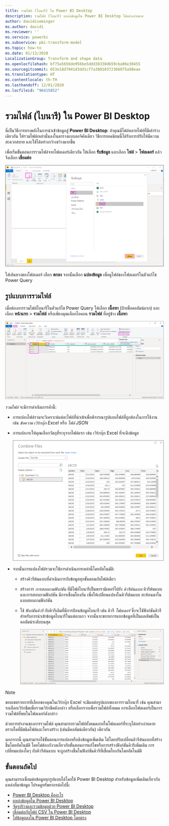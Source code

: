 ```yaml
---
title: รวมไฟล์ (ไบนารี) ใน Power BI Desktop
description: รวมไฟล์ (ไบนารี) แหล่งข้อมูลใน Power BI Desktop ได้อย่างง่ายดาย
author: davidiseminger
ms.author: davidi
ms.reviewer: ''
ms.service: powerbi
ms.subservice: pbi-transform-model
ms.topic: how-to
ms.date: 01/13/2020
LocalizationGroup: Transform and shape data
ms.openlocfilehash: bf75a5656de956be5ddd38330d659cba06e30455
ms.sourcegitcommit: 653e18d7041d3dd1cf7a38010372366975a98eae
ms.translationtype: HT
ms.contentlocale: th-TH
ms.lasthandoff: 12/01/2020
ms.locfileid: "96415852"
---
```

# <a name="combine-files-binaries-in-power-bi-desktop"></a>รวมไฟล์ (ไบนารี) ใน Power BI Desktop

นี่เป็นวิธีการทรงพลังในการนำเข้าข้อมูลสู่ **Power BI Desktop**: ถ้าคุณมีไฟล์หลายไฟล์ที่มีเค้าร่างเดียวกัน ให้รวมไฟล์เหล่านั้นลงในตารางแบบลอจิคัลเดียว วิธีการยอดนิยมนี้ได้รับการปรับให้มีความสะดวกสบาย และใช้ได้อย่างกว้างขว้างมากขึ้น

เพื่อเริ่มขั้นตอนการรวมไฟล์จากโฟลเดอร์เดียวกัน ให้เลือก **รับข้อมูล** และเลือก **ไฟล์** > **โฟลเดอร์** แล้วจึงเลือก **เชื่อมต่อ**

![เชื่อมต่อกับไฟล์โฟลเดอร์ กล่องโต้ตอบรับข้อมูล Power BI Desktop](media/desktop-combine-binaries/combine-binaries_1.png)

ใส่เส้นทางของโฟลเดอร์ เลือก **ตกลง** จากนั้นเลือก **แปลงข้อมูล** เพื่อดูไฟล์ของโฟลเดอร์ในตัวแก้ไข Power Query

## <a name="combine-files-behavior"></a>รูปแบบการรวมไฟล์

เมื่อต้องการรวมไฟล์ไบนารีในตัวแก้ไข Power Query ให้เลือก **เนื้อหา** (ป้ายชื่อคอลัมน์แรก) และเลือก **หน้าแรก** > **รวมไฟล์** หรือเพียงคุณเลือกไอคอน **รวมไฟล์** ที่อยู่ข้าง **เนื้อหา**

![คำสั่งรวมไฟล์ ตัวแก้ไข Power Query Power BI Desktop](media/desktop-combine-binaries/combine-binaries_2a.png)

*รวมไฟล์* จะมีการดำเนินการดังนี้:

* การแปลงไฟล์รวมจะวิเคราะห์แต่ละไฟล์ที่นำเข้าเพื่อพิจารณารูปแบบไฟล์ที่ถูกต้องในการใช้งาน เช่น *ข้อความ* *เวิร์กบุ๊ก Excel* หรือ *ไฟล์ JSON*
* การแปลงจะให้คุณเลือกวัตถุที่ระบุจากไฟล์แรก เช่น เวิร์กบุ๊ก Excel ที่จะดึงข้อมูล
  
  ![กล่องโต้ตอบรวมไฟล์ ตัวแก้ไข Power Query Power BI Desktop](media/desktop-combine-binaries/combine-binaries_3.png)
* จากนั้นการแปลงไฟล์รวมจะใช้การดำเนินการเหล่านี้โดยอัตโนมัติ:
  
  * สร้างคิวรีต้นแบบที่ดำเนินการกับข้อมูลทุกขั้นตอนกับไฟล์เดียว
  * สร้างการ *การสอบถามฟังก์ชัน* ที่มีไฟล์ไบนารีเป็นพารามิเตอร์ไปยัง *คิวรีต้นแบบ* คิวรีต้นแบบและการสอบถามฟังก์ชัน มีการเชื่อมโยงกัน เพื่อให้เปลี่ยนแปลงในคิวรีต้นแบบ สะท้อนมาในแบบสอบถามฟังก์ชัน
  * ใช้  *ฟังก์ชันคิวรี* กับคิวรีเดิมที่มีการป้อนข้อมูลไบนารี เช่น คิวรี *โฟลเดอร์*  ซึ่งจะใช้ฟังก์ชันคิวรีสำหรับการนำเข้าข้อมูลไบนารีในแต่ละแถว จากนั้นจะขยายการแยกข้อมูลที่เป็นผลลัพธ์เป็นคอลัมน์ระดับบนสุด

    ![ผลลัพธ์การแปลงไฟล์รวม ตัวแก้ไข Power Query Power BI Desktop](media/desktop-combine-binaries/combine-binaries_4.png)

> [!NOTE]
> ขอบเขตรายการที่เลือกของคุณในเวิร์กบุ๊ก Excel จะมีผลต่อรูปแบบของการรวมไบนารี่ เช่น คุณสามารถเลือกเวิร์กชีตเพื่อรวมเวิร์กชีตดังกล่าว หรือเลือกรากเพื่อรวมไฟล์ทั้งหมด การเลือกโฟลเดอร์เป็นการรวมไฟล์ที่พบในโฟลเดอร์ดังกล่าว 

ด้วยการทำงานของการรวมไฟล์ คุณสามารถรวมไฟล์ทั้งหมดภายในโฟลเดอร์ที่ระบุได้อย่างง่ายดาย ตราบใดที่มีชนิดไฟล์และโครงสร้าง (เช่นมีคอลัมน์เดียวกัน) เดียวกัน

นอกจากนี้ คุณสามารถใช้ขั้นตอนการแปลงหรือดึงข้อมูลเพิ่มเติม ได้โดยปรับเปลี่ยนคิวรีต้นแบบที่สร้างขึ้นโดยอัตโนมัติ โดยไม่ต้องกังวลเกี่ยวกับขั้นตอนการแก้ไขหรือการสร้างฟังก์ชันคิวรีเพิ่มเติม การเปลี่ยนแปลงใดๆ กับคิวรีต้นแบบ จะถูกสร้างขึ้นในฟังก์ชันคิวรีที่เชื่อมโยงกันโดยอัตโนมัติ

## <a name="next-steps"></a>ขั้นตอนถัดไป

คุณสามารถเชื่อมต่อข้อมูลทุกรูปแบบได้โดยใช้ Power BI Desktop สำหรับข้อมูลเพิ่มเติมเกี่ยวกับแหล่งที่มาข้อมูล โปรดดูทรัพยากรต่อไปนี้:

* [Power BI Desktop คืออะไร](../fundamentals/desktop-what-is-desktop.md)
* [แหล่งข้อมูลใน Power BI Desktop](../connect-data/desktop-data-sources.md)
* [จัดรูปร่างและรวมข้อมูลด้วย Power BI Desktop](../connect-data/desktop-shape-and-combine-data.md)
* [เชื่อมต่อกับไฟล์ CSV ใน Power BI Desktop](../connect-data/desktop-connect-csv.md)
* [ใส่ข้อมูลลงใน Power BI Desktop โดยตรง](../connect-data/desktop-enter-data-directly-into-desktop.md)
